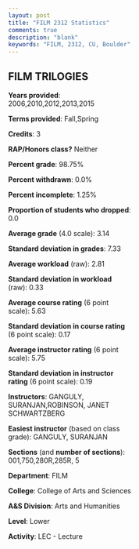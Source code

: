 ```yaml
---
layout: post
title: "FILM 2312 Statistics"
comments: true
description: "blank"
keywords: "FILM, 2312, CU, Boulder"
--- 
```

<head>
<script src="https://ajax.googleapis.com/ajax/libs/jquery/2.1.3/jquery.min.js"></script>
<script src="https://dl.dropboxusercontent.com/s/pc42nxpaw1ea4o9/highcharts.js?dl=0"></script>
<!-- <script src="../assets/js/highcharts.js"></script> -->
<style type="text/css">@font-face {
	font-family: "Bebas Neue";
	src: url(https://www.filehosting.org/file/details/544349/BebasNeue%20Regular.otf) format("opentype");
	}
	h1.Bebas { 
		font-family: "Bebas Neue", Verdana, Tahoma;
	}
</style>
</head>
<body>
	<div id="container" style="float: right; width: 45%; height: 88%; margin-left: 2.5%; margin-right: 2.5%;"></div>
	<script language="JavaScript">
		$(document).ready(function() {
		var chart = {type: 'column'};
		var title = {text: 'Grade Distribution'};
		var xAxis = {categories: ['A','B','C','D','F'],crosshair: true};
		var yAxis = {min: 0,title: {text: 'Percentage'}};
		var tooltip = {headerFormat: '<center><b><span style="font-size:20px">{point.key}</span></b></center>',
		               pointFormat: '<td style="padding:0"><b>{point.y:.1f}%</b></td>',
		               footerFormat: '</table>',shared: true,useHTML: true};
		var plotOptions = {column: {pointPadding: 0.0,borderWidth: 0}};  
		var credits = {enabled: false};var series= [{name: 'Percent',data: [34.29,50.48,13.33,0.95,0.95,]}];
		var json = {};
		json.chart = chart;
		json.title = title;
		json.tooltip = tooltip;
		json.xAxis = xAxis;
		json.yAxis = yAxis;  
		json.series = series;
		json.plotOptions = plotOptions;  
		json.credits = credits;
		$('#container').highcharts(json);
	});
	</script>
</body>
			   
## FILM TRILOGIES

**Years provided**: 2006,2010,2012,2013,2015

**Terms provided**: Fall,Spring

**Credits**: 3

**RAP/Honors class?** Neither

**Percent grade**: 98.75%

**Percent withdrawn**: 0.0%

**Percent incomplete**: 1.25%

**Proportion of students who dropped**: 0.0

**Average grade** (4.0 scale): 3.14

**Standard deviation in grades**: 7.33

**Average workload** (raw): 2.81

**Standard deviation in workload** (raw): 0.33

**Average course rating** (6 point scale): 5.63

**Standard deviation in course rating** (6 point scale): 0.17

**Average instructor rating** (6 point scale): 5.75

**Standard deviation in instructor rating** (6 point scale): 0.19

**Instructors**: GANGULY, SURANJAN,ROBINSON, JANET SCHWARTZBERG

**Easiest instructor** (based on class grade): GANGULY, SURANJAN

**Sections** (and **number of sections**): 001,750,280R,285R, 5

**Department**: FILM

**College**: College of Arts and Sciences

**A&S Division**: Arts and Humanities

**Level**: Lower

**Activity**: LEC - Lecture